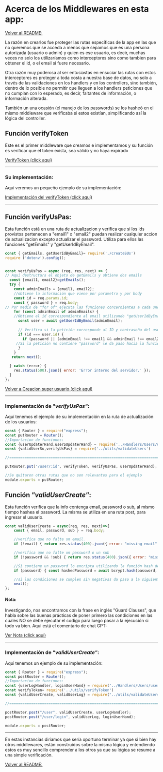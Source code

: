 # Acerca de los Middlewares en esta app:

[Volver al README:](../README.md)

La razón en crearlos fue proteger las rutas específicas de la app en las que no queremos que se acceda a menos que sepamos que es una persona autorizada (usuario o admin) y quien es ese usuario, es decir, muchas veces no solo los utilizaríamos como interceptores sino como tambien para obtener el id, o el email si fuere necesario.

Otra razón muy poderosa al ser entusiastas en ensuciar las rutas con estos interceptores es proteger a toda costa a nuestra base de datos, no solo a través de las validaciones en los handlers y en los controllers, sino también, dentro de lo posible no permitir que lleguen a los handlers peticiones que no cumplan con lo esperado, es decir, faltantes de información, o información alterada. 

También un una ocasión (el manejo de los passwords) se los hasheó en el mismo middleware que verificaba si estos existían, simplificando así la lógica del controller.

## Función verifyToken

Este es el primer middleware que creamos e implementamos y su función es verificar que el token exista, sea válido y no haya expirado

[VerifyToken (click aquí)](../Data/infoToken.md#función-verifytoken)

<hr>

### Su implementación:
Aquí veremos un pequeño ejemplo de su implementación:

[Implementación del verifyToken (click aquí)](../Data/infoToken.md#implementación-del-verifytoken)
 <hr>

## Función verifyUsPas:

Esta función está en una ruta de actualizacion y verifica que si los ids provistos pertenecen a "email1" o "email2" puedan realizar cualquier accion de actualizacion excepto actualizar el password. Utiliza para ellos las funciones "getEmails" y "getUserIdByEmail".

```javascript
const { getEmails, getUserIdByEmail}= require('./createSUs')
require ('dotenv').config();


const verifyUsPas = async (req, res, next) => {
// Aquí destructura el objeto de getEmails y obtiene dos emails
  const {email1, email2}=getEmails();
  try {
    const adminEmails = [email1, email2];
    //obtiene la información que viene por parametro y por body
    const id = req.params.id;
    const { password } = req.body;
// Por medio de "for of" ejecuta las funciones concernientes a cada uno de los elementos de adminEmails.
    for (const adminEmail of adminEmails) {
    //Obtiene el id correspondiente al email utilizando "getUserIdByEmail"
      const user = await getUserIdByEmail(adminEmail);
      
      // Verifica si la petición corresponde al ID y contraseña del usuario, si esta petición contiene "password" o no existe alguna igualdad con los emails protegidos (intento de edicion de email) la deniega.
      if (id === user.id) {
        if (password || (adminEmail !== email1 && adminEmail !== email2)) { return res.status(403).json({ error: ' Acción no permitida.' });}
     //Si la petición no contiene "password" le da paso hacia la función siguiente:
      }
    }
   return next();

  } catch (error) {
    res.status(500).json({ error: 'Error interno del servidor.' });
  }
};

```
[Volver a Creacion super usuario (click aquí)](../Data/infoCreateSU.md#funcic3b3n-getuseridbyemail-1)
 <hr>

### Implementación de "*verifyUsPas"*:
Aquí tenemos el ejemplo de su implementación en la ruta de actualización de los usuarios: 

```javascript
const { Router } = require("express");
const putRouter = Router();
//Importacion de funciones:
const {userUpdaterHand,userSUpdaterHand} = require('../Handlers/Users/userUpdaterHand');
const {validUserSu,verifyUsPas} = require('../utils/validateUsers')

//======================================================================

putRouter.put('/user/:id', verifyToken, verifyUsPas, userUpdaterHand); //Modulo user

//Se quitaron otras rutas que no son relevantes para el ejemplo
module.exports = putRouter;
```
## Función *"validUserCreate"*:
Esta función verifica que la info contenga email, password o sub, al mismo tiempo hashea el password. La misma se utiliza en una ruta post, para ingresar el usuario.
```javascript
const validUserCreate = async(req, res, next)=>{
    const { email, password, sub } = req.body;

    //verifica que no falte un email.
    if (!email) { return res.status(400).json({ error: "missing email" });}

    //verifica que no falte un password o un sub
    if (!password && !sub) { return res.status(400).json({ error: "missing password or sub" });}

    //Si contiene un password lo encripta utilizando la función hash de la libreria bcrypt y luego reemplaza el password original por la versión encriptada.
    if (password) { const hashedPassword = await bcrypt.hash(password, 10); req.body.password = hashedPassword;}

    //si las condiciones se cumplen sin negativas da paso a la siguiente función:
    next();
};
```
#### Nota: 
Investigando, nos encontramos con la frase en inglés "Guard Clauses", que habla sobre las buenas prácticas de poner primero las condiciones en las cuales NO se debe ejecutar el codigo para luego pasar a la ejecución si todo va bien.
Aqui está el comentario de chat GPT:

[Ver Nota (click aquí)](./notas.md#sobre-guard-clauses)
<hr>

### Implementación de *"validUserCreate"*:

Aqui tenemos un ejemplo de su implementación:

```javascript
const { Router } = require("express");
const postRouter = Router();
//Importacion de funciones:
const {userLogHandler, loginUserHand} = require('../Handlers/Users/userLogHandler')
const verifyToken= require('../utils/verifyToken')
const {validUserCreate, validUserLog} = require("../utils/validateUsers")

//===============================================================================

postRouter.post("/user", validUserCreate, userLogHandler);
postRouter.post("/user/login", validUserLog, loginUserHand);

module.exports = postRouter;

```
<hr>

En estas instancias diriamos que sería oportuno terminar ya que si bien hay otros middlewares, están construidos sobre la misma lógica y entendiendo estos es muy sencillo comprender a los otros ya que su lógica se resume a una simple verificación. 


[Volver al README:](../README.md)
